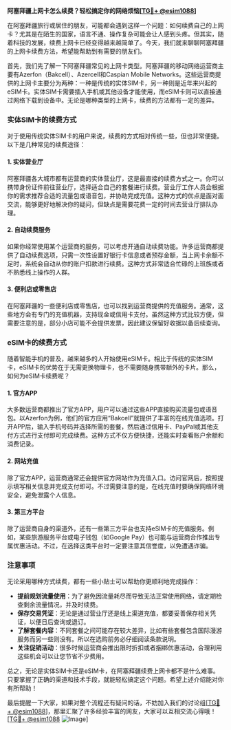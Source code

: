 **阿塞拜疆上网卡怎么续费？轻松搞定你的网络烦恼[[TG💪+ @esim1088](https://t.me/s/esim1088)]**

在阿塞拜疆旅行或居住的朋友，可能都会遇到这样一个问题：如何续费自己的上网卡？尤其是在陌生的国家，语言不通、操作复杂可能会让人感到头疼。但其实，随着科技的发展，续费上网卡已经变得越来越简单了。今天，我们就来聊聊阿塞拜疆的上网卡续费方法，希望能帮助到有需要的朋友们。

首先，我们先了解一下阿塞拜疆常见的上网卡类型。阿塞拜疆的移动网络运营商主要有Azerfon（Bakcell）、Azercell和Caspian Mobile Networks。这些运营商提供的上网卡主要分为两种：一种是传统的实体SIM卡，另一种则是近年来兴起的eSIM卡。实体SIM卡需要插入手机或其他设备才能使用，而eSIM卡则可以直接通过网络下载到设备中。无论是哪种类型的上网卡，续费的方法都有一定的差异。

### 实体SIM卡的续费方式

对于使用传统实体SIM卡的用户来说，续费的方式相对传统一些，但也非常便捷。以下是几种常见的续费途径：

#### 1. 实体营业厅
阿塞拜疆各大城市都有运营商的实体营业厅，这是最直接的续费方式之一。你可以携带身份证件前往营业厅，选择适合自己的套餐进行续费。营业厅工作人员会根据你的需求推荐合适的流量包或语音包，并协助完成充值。这种方式的优点是面对面交流，能够更好地解决你的疑问，但缺点是需要花费一定的时间去营业厅排队办理。

#### 2. 自动续费服务
如果你经常使用某个运营商的服务，可以考虑开通自动续费功能。许多运营商都提供了自动续费选项，只需一次性设置好银行卡信息或者预存金额，当上网卡余额不足时，系统会自动从你的账户扣款进行续费。这种方式非常适合忙碌的上班族或者不熟悉线上操作的人群。

#### 3. 便利店或零售店
在阿塞拜疆的一些便利店或零售店，也可以找到运营商提供的充值服务。通常，这些地方会有专门的充值机器，支持现金或信用卡支付。虽然这种方式比较方便，但需要注意的是，部分小店可能不会提供发票，因此建议保留好收据以备后续查询。

### eSIM卡的续费方式

随着智能手机的普及，越来越多的人开始使用eSIM卡。相比于传统的实体SIM卡，eSIM卡的优势在于无需更换物理卡，也不需要随身携带额外的卡片。那么，如何为eSIM卡续费呢？

#### 1. 官方APP
大多数运营商都推出了官方APP，用户可以通过这些APP直接购买流量包或语音包。以Azerfon为例，他们的官方应用“Bakcell”就提供了丰富的在线充值选项。打开APP后，输入手机号码并选择所需的套餐，然后通过信用卡、PayPal或其他支付方式进行支付即可完成续费。这种方式不仅方便快捷，还能实时查看账户余额和消费记录。

#### 2. 网站充值
除了官方APP，运营商通常还会提供官方网站作为充值入口。访问官网后，按照提示填写相关信息并完成支付即可。不过需要注意的是，在线充值时要确保网络环境安全，避免泄露个人信息。

#### 3. 第三方平台
除了运营商自身的渠道外，还有一些第三方平台也支持eSIM卡的充值服务。例如，某些旅游服务平台或电子钱包（如Google Pay）也可能与运营商合作推出专属优惠活动。不过，在选择这类平台时一定要注意其信誉度，以免遭遇诈骗。

### 注意事项

无论采用哪种方式续费，都有一些小贴士可以帮助你更顺利地完成操作：

- **提前规划流量使用**：为了避免因流量耗尽而导致无法正常使用网络，请定期检查剩余流量情况，并及时续费。
- **保存交易凭证**：无论是通过营业厅还是线上渠道充值，都要妥善保存相关凭证，以便日后查询或退订。
- **了解套餐内容**：不同套餐之间可能存在较大差异，比如有些套餐包含国际漫游服务而另一些则没有。所以在选购前务必仔细阅读条款说明。
- **关注促销活动**：很多时候运营商会推出限时折扣或者捆绑优惠活动，合理利用这些机会可以让您节省不少费用。

总之，无论是实体SIM卡还是eSIM卡，在阿塞拜疆续费上网卡都不是什么难事。只要掌握了正确的渠道和技术手段，就能轻松搞定这个问题。希望上述介绍能对你有所帮助！

最后提醒一下大家，如果对整个流程还有疑问的话，不妨加入我们的讨论组[[TG💪+ @esim1088](https://t.me/s/esim1088)]，那里汇聚了许多经验丰富的网友，大家可以互相交流心得哦！[[TG💪+ @esim1088](https://t.me/s/esim1088) ![Image](https://i.postimg.cc/4NQfJmqS/Snipaste-2025-05-13-00-14-12.png)]